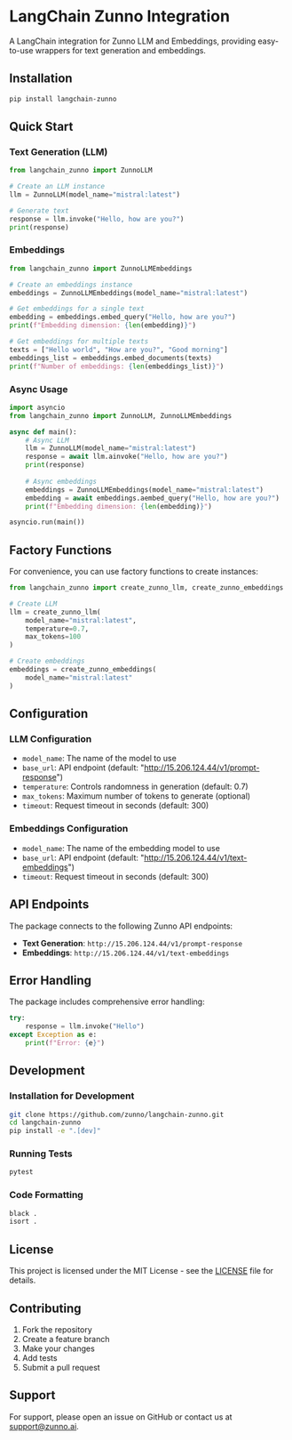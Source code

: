 # LangChain Zunno Integration

A LangChain integration for Zunno LLM and Embeddings, providing easy-to-use wrappers for text generation and embeddings.

## Installation

```bash
pip install langchain-zunno
```

## Quick Start

### Text Generation (LLM)

```python
from langchain_zunno import ZunnoLLM

# Create an LLM instance
llm = ZunnoLLM(model_name="mistral:latest")

# Generate text
response = llm.invoke("Hello, how are you?")
print(response)
```

### Embeddings

```python
from langchain_zunno import ZunnoLLMEmbeddings

# Create an embeddings instance
embeddings = ZunnoLLMEmbeddings(model_name="mistral:latest")

# Get embeddings for a single text
embedding = embeddings.embed_query("Hello, how are you?")
print(f"Embedding dimension: {len(embedding)}")

# Get embeddings for multiple texts
texts = ["Hello world", "How are you?", "Good morning"]
embeddings_list = embeddings.embed_documents(texts)
print(f"Number of embeddings: {len(embeddings_list)}")
```

### Async Usage

```python
import asyncio
from langchain_zunno import ZunnoLLM, ZunnoLLMEmbeddings

async def main():
    # Async LLM
    llm = ZunnoLLM(model_name="mistral:latest")
    response = await llm.ainvoke("Hello, how are you?")
    print(response)
    
    # Async embeddings
    embeddings = ZunnoLLMEmbeddings(model_name="mistral:latest")
    embedding = await embeddings.aembed_query("Hello, how are you?")
    print(f"Embedding dimension: {len(embedding)}")

asyncio.run(main())
```

## Factory Functions

For convenience, you can use factory functions to create instances:

```python
from langchain_zunno import create_zunno_llm, create_zunno_embeddings

# Create LLM
llm = create_zunno_llm(
    model_name="mistral:latest",
    temperature=0.7,
    max_tokens=100
)

# Create embeddings
embeddings = create_zunno_embeddings(
    model_name="mistral:latest"
)
```

## Configuration

### LLM Configuration

- `model_name`: The name of the model to use
- `base_url`: API endpoint (default: "http://15.206.124.44/v1/prompt-response")
- `temperature`: Controls randomness in generation (default: 0.7)
- `max_tokens`: Maximum number of tokens to generate (optional)
- `timeout`: Request timeout in seconds (default: 300)

### Embeddings Configuration

- `model_name`: The name of the embedding model to use
- `base_url`: API endpoint (default: "http://15.206.124.44/v1/text-embeddings")
- `timeout`: Request timeout in seconds (default: 300)

## API Endpoints

The package connects to the following Zunno API endpoints:

- **Text Generation**: `http://15.206.124.44/v1/prompt-response`
- **Embeddings**: `http://15.206.124.44/v1/text-embeddings`

## Error Handling

The package includes comprehensive error handling:

```python
try:
    response = llm.invoke("Hello")
except Exception as e:
    print(f"Error: {e}")
```

## Development

### Installation for Development

```bash
git clone https://github.com/zunno/langchain-zunno.git
cd langchain-zunno
pip install -e ".[dev]"
```

### Running Tests

```bash
pytest
```

### Code Formatting

```bash
black .
isort .
```

## License

This project is licensed under the MIT License - see the [LICENSE](LICENSE) file for details.

## Contributing

1. Fork the repository
2. Create a feature branch
3. Make your changes
4. Add tests
5. Submit a pull request

## Support

For support, please open an issue on GitHub or contact us at support@zunno.ai. 